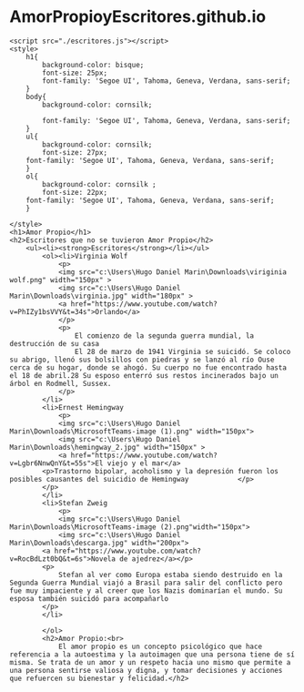 # AmorPropioyEscritores.github.io
<!DOCTYPE html>
<head>
    <meta charset UTF-8>
    <title>Amor Propio</title>
</head>
<body>
   
    <script src="./escritores.js"></script>
    <style>
        h1{
            background-color: bisque;
            font-size: 25px;
            font-family: 'Segoe UI', Tahoma, Geneva, Verdana, sans-serif;
        }
        body{
            background-color: cornsilk;
        
            font-family: 'Segoe UI', Tahoma, Geneva, Verdana, sans-serif;   
        }
        ul{
            background-color: cornsilk;
            font-size: 27px;
        font-family: 'Segoe UI', Tahoma, Geneva, Verdana, sans-serif;     
        }
        ol{
            background-color: cornsilk ;
            font-size: 22px;
        font-family: 'Segoe UI', Tahoma, Geneva, Verdana, sans-serif;     
        }  
        
    </style>
    <h1>Amor Propio</h1>
    <h2>Escritores que no se tuvieron Amor Propio</h2>
        <ul><li><strong>Escritores</strong></li></ul>
            <ol><li>Virginia Wolf
                <p>
                <img src="c:\Users\Hugo Daniel Marin\Downloads\viriginia wolf.png" width="150px" >
                <img src="c:\Users\Hugo Daniel Marin\Downloads\virginia.jpg" width="180px" >
                <a href="https://www.youtube.com/watch?v=PhIZy1bsVVY&t=34s">Orlando</a>
                </p>
                <p>
                    El comienzo de la segunda guerra mundial, la destrucción de su casa
                    El 28 de marzo de 1941 Virginia se suicidó. Se coloco su abrigo, llenó sus bolsillos con piedras y se lanzó al río Ouse cerca de su hogar, donde se ahogó. Su cuerpo no fue encontrado hasta el 18 de abril.28​ Su esposo enterró sus restos incinerados bajo un árbol en Rodmell, Sussex.
                </p>
            </li>
            <li>Ernest Hemingway
                <p>
                <img src="c:\Users\Hugo Daniel Marin\Downloads\MicrosoftTeams-image (1).png" width="150px">
                <img src="c:\Users\Hugo Daniel Marin\Downloads\hemingway_2.jpg" width="150px" >
                <a href="https://www.youtube.com/watch?v=Lgbr6NnwQnY&t=55s">El viejo y el mar</a>
            <p>Trastorno bipolar, acoholismo y la depresión fueron los posibles causantes del suicidio de Hemingway            </p>
            </p>
            </li>
            <li>Stefan Zweig 
                <p>
                <img src="c:\Users\Hugo Daniel Marin\Downloads\MicrosoftTeams-image (2).png"width="150px">
                <img src="c:\Users\Hugo Daniel Marin\Downloads\descarga.jpg" width="200px">
            <a href="https://www.youtube.com/watch?v=RocBdLzt0bQ&t=6s">Novela de ajedrez</a></p>
            <p>
                Stefan al ver como Europa estaba siendo destruido en la Segunda Guerra Mundial viajó a Brasil para salir del conflicto pero fue muy impaciente y al creer que los Nazis dominarían el mundo. Su esposa también suicidó para acompañarlo
            </p>
            </li>
         
            </ol>
            <h2>Amor Propio:<br>
                El amor propio es un concepto psicológico que hace referencia a la autoestima y la autoimagen que una persona tiene de sí misma. Se trata de un amor y un respeto hacia uno mismo que permite a una persona sentirse valiosa y digna, y tomar decisiones y acciones que refuercen su bienestar y felicidad.</h2>

